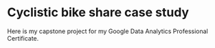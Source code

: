 # Cyclistic bike share case study
Here is my capstone project for my Google Data Analytics Professional Certificate. 
